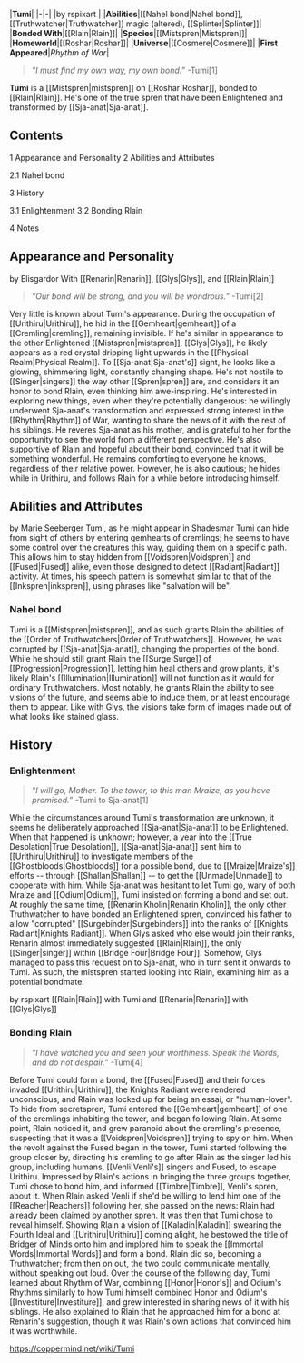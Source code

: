|**Tumi**|
|-|-|
|by  rspixart |
|**Abilities**|[[Nahel bond\|Nahel bond]], [[Truthwatcher\|Truthwatcher]] magic (altered), [[Splinter\|Splinter]]|
|**Bonded With**|[[Rlain\|Rlain]]|
|**Species**|[[Mistspren\|Mistspren]]|
|**Homeworld**|[[Roshar\|Roshar]]|
|**Universe**|[[Cosmere\|Cosmere]]|
|**First Appeared**|*Rhythm of War*|

>“*I must find my own way, my own bond.*”
\-Tumi[1]


**Tumi** is a [[Mistspren\|mistspren]] on [[Roshar\|Roshar]], bonded to [[Rlain\|Rlain]]. He's one of the true spren that have been Enlightened and transformed by [[Sja-anat\|Sja-anat]].

## Contents

1 Appearance and Personality
2 Abilities and Attributes

2.1 Nahel bond


3 History

3.1 Enlightenment
3.2 Bonding Rlain


4 Notes


## Appearance and Personality
 by  Elisgardor  With [[Renarin\|Renarin]], [[Glys\|Glys]], and [[Rlain\|Rlain]]
>“*Our bond will be strong, and you will be wondrous.*”
\-Tumi[2]


Very little is known about Tumi's appearance. During the occupation of [[Urithiru\|Urithiru]], he hid in the [[Gemheart\|gemheart]] of a [[Cremling\|cremling]], remaining invisible. If he's similar in appearance to the other Enlightened [[Mistspren\|mistspren]], [[Glys\|Glys]], he likely appears as a red crystal dripping light upwards in the [[Physical Realm\|Physical Realm]]. To [[Sja-anat\|Sja-anat's]] sight, he looks like a glowing, shimmering light, constantly changing shape.
He's not hostile to [[Singer\|singers]] the way other [[Spren\|spren]] are, and considers it an honor to bond Rlain, even thinking him awe-inspiring. He's interested in exploring new things, even when they're potentially dangerous: he willingly underwent Sja-anat's transformation and expressed strong interest in the [[Rhythm\|Rhythm]] of War, wanting to share the news of it with the rest of his siblings. He reveres Sja-anat as his mother, and is grateful to her for the opportunity to see the world from a different perspective. He's also supportive of Rlain and hopeful about their bond, convinced that it will be something wonderful. He remains comforting to everyone he knows, regardless of their relative power. However, he is also cautious; he hides while in Urithiru, and follows Rlain for a while before introducing himself.

## Abilities and Attributes
 by  Marie Seeberger  Tumi, as he might appear in Shadesmar
Tumi can hide from sight of others by entering gemhearts of cremlings; he seems to have some control over the creatures this way, guiding them on a specific path. This allows him to stay hidden from [[Voidspren\|Voidspren]] and [[Fused\|Fused]] alike, even those designed to detect [[Radiant\|Radiant]] activity. At times, his speech pattern is somewhat similar to that of the [[Inkspren\|inkspren]], using phrases like "salvation will be".

### Nahel bond
Tumi is a [[Mistspren\|mistspren]], and as such grants Rlain the abilities of the [[Order of Truthwatchers\|Order of Truthwatchers]]. However, he was corrupted by [[Sja-anat\|Sja-anat]], changing the properties of the bond. While he should still grant Rlain the [[Surge\|Surge]] of [[Progression\|Progression]], letting him heal others and grow plants, it's likely Rlain's [[Illumination\|Illumination]] will not function as it would for ordinary Truthwatchers. Most notably, he grants Rlain the ability to see visions of the future, and seems able to induce them, or at least encourage them to appear. Like with Glys, the visions take form of images made out of what looks like stained glass.

## History
### Enlightenment
>“*I will go, Mother. To the tower, to this man Mraize, as you have promised.*”
\-Tumi to Sja-anat[1]


While the circumstances around Tumi's transformation are unknown, it seems he deliberately approached [[Sja-anat\|Sja-anat]] to be Enlightened. When that happened is unknown; however, a year into the [[True Desolation\|True Desolation]], [[Sja-anat\|Sja-anat]] sent him to [[Urithiru\|Urithiru]] to investigate members of the [[Ghostbloods\|Ghostbloods]] for a possible bond, due to [[Mraize\|Mraize's]] efforts -- through [[Shallan\|Shallan]] -- to get the [[Unmade\|Unmade]] to cooperate with him. While Sja-anat was hesitant to let Tumi go, wary of both Mraize and [[Odium\|Odium]], Tumi insisted on forming a bond and set out.
At roughly the same time, [[Renarin Kholin\|Renarin Kholin]], the only other Truthwatcher to have bonded an Enlightened spren, convinced his father to allow "corrupted" [[Surgebinder\|Surgebinders]] into the ranks of [[Knights Radiant\|Knights Radiant]]. When Glys asked who else would join their ranks, Renarin almost immediately suggested [[Rlain\|Rlain]], the only [[Singer\|singer]] within [[Bridge Four\|Bridge Four]]. Somehow, Glys managed to pass this request on to Sja-anat, who in turn sent it onwards to Tumi. As such, the mistspren started looking into Rlain, examining him as a potential bondmate.

 by  rspixart  [[Rlain\|Rlain]] with Tumi and [[Renarin\|Renarin]] with [[Glys\|Glys]]
### Bonding Rlain
>“*I have watched you and seen your worthiness. Speak the Words, and do not despair.*”
\-Tumi[4]


Before Tumi could form a bond, the [[Fused\|Fused]] and their forces invaded [[Urithiru\|Urithiru]], the Knights Radiant were rendered unconscious, and Rlain was locked up for being an essai, or "human-lover". To hide from secretspren, Tumi entered the [[Gemheart\|gemheart]] of one of the cremlings inhabiting the tower, and began following Rlain. At some point, Rlain noticed it, and grew paranoid about the cremling's presence, suspecting that it was a [[Voidspren\|Voidspren]] trying to spy on him.
When the revolt against the Fused began in the tower, Tumi started following the group closer by, directing his cremling to go after Rlain as the singer led his group, including humans, [[Venli\|Venli's]] singers and Fused, to escape Urithiru. Impressed by Rlain's actions in bringing the three groups together, Tumi chose to bond him, and informed [[Timbre\|Timbre]], Venli's spren, about it. When Rlain asked Venli if she'd be willing to lend him one of the [[Reacher\|Reachers]] following her, she passed on the news: Rlain had already been claimed by another spren.
It was then that Tumi chose to reveal himself. Showing Rlain a vision of [[Kaladin\|Kaladin]] swearing the Fourth Ideal and [[Urithiru\|Urithiru]] coming alight, he bestowed the title of Bridger of Minds onto him and implored him to speak the [[Immortal Words\|Immortal Words]] and form a bond. Rlain did so, becoming a Truthwatcher; from then on out, the two could communicate mentally, without speaking out loud.
Over the course of the following day, Tumi learned about Rhythm of War, combining [[Honor\|Honor's]] and Odium's Rhythms similarly to how Tumi himself combined Honor and Odium's [[Investiture\|Investiture]], and grew interested in sharing news of it with his siblings. He also explained to Rlain that he approached him for a bond at Renarin's suggestion, though it was Rlain's own actions that convinced him it was worthwhile.



https://coppermind.net/wiki/Tumi